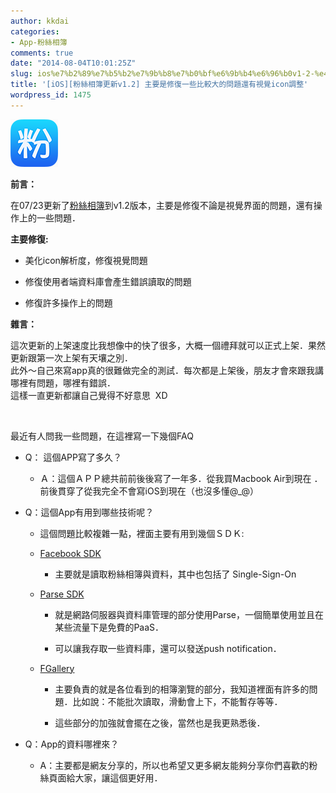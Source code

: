 ```yaml
---
author: kkdai
categories:
- App-粉絲相簿
comments: true
date: "2014-08-04T10:01:25Z"
slug: ios%e7%b2%89%e7%b5%b2%e7%9b%b8%e7%b0%bf%e6%9b%b4%e6%96%b0v1-2-%e4%b8%bb%e8%a6%81%e6%98%af%e4%bf%ae%e5%be%a9%e4%b8%80%e4%ba%9b%e6%af%94%e8%bc%83%e5%a4%a7%e7%9a%84%e5%95%8f%e9%a1%8c%e9%82%84
title: '[iOS][粉絲相簿更新v1.2] 主要是修復一些比較大的問題還有視覺icon調整'
wordpress_id: 1475
---
```


![](https://raw.githubusercontent.com/kkdai/iOS-APP-FBAlbums/master/img/1.1/icon.png)




**前言：**




在07/23更新了[粉絲相簿](https://itunes.apple.com/tw/app/fen-si-xiang-bu/id839324997?l=zh&mt=8)到v1.2版本，主要是修復不論是視覺界面的問題，還有操作上的一些問題．

<!--more-->


**主要修復:**






  * 美化icon解析度，修復視覺問題


  * 修復使用者端資料庫會產生錯誤讀取的問題


  * 修復許多操作上的問題




**雜言：**




這次更新的上架速度比我想像中的快了很多，大概一個禮拜就可以正式上架．果然更新跟第一次上架有天壤之別．  
此外～自己來寫app真的很難做完全的測試．每次都是上架後，朋友才會來跟我講哪裡有問題，哪裡有錯誤．  
這樣一直更新都讓自己覺得不好意思  XD




 




最近有人問我一些問題，在這裡寫一下幾個FAQ






  * Q： 這個APP寫了多久？



    * Ａ：這個ＡＰＰ總共前前後後寫了一年多．從我買Macbook Air到現在 ．前後貫穿了從我完全不會寫iOS到現在（也沒多懂@_@）



  * Q：這個App有用到哪些技術呢？



    * 這個問題比較複雜一點，裡面主要有用到幾個ＳＤＫ:


    * [Facebook SDK](https://developers.facebook.com/docs/ios)



      * 主要就是讀取粉絲相簿與資料，其中也包括了 Single-Sign-On



    * [Parse SDK](https://parse.com/)



      * 就是網路伺服器與資料庫管理的部分使用Parse，一個簡單使用並且在某些流量下是免費的PaaS．


      * 可以讓我存取一些資料庫，還可以發送push notification．



    * [FGallery](https://github.com/gdavis/FGallery-iPhone)



      * 主要負責的就是各位看到的相簿瀏覽的部分，我知道裡面有許多的問題．比如說：不能批次讀取，滑動會上下，不能暫存等等．


      * 這些部分的加強就會擺在之後，當然也是我更熟悉後．




  * Q：App的資料哪裡來？



    * A：主要都是網友分享的，所以也希望又更多網友能夠分享你們喜歡的粉絲頁面給大家，讓這個更好用．





 




 




 
